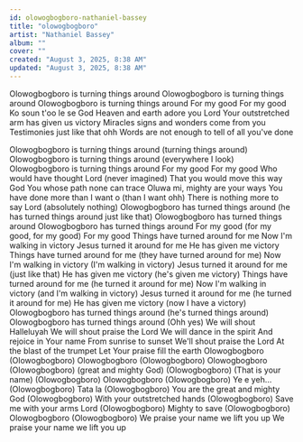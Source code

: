```yaml
---
id: olowogbogboro-nathaniel-bassey
title: "olowogbogboro"
artist: "Nathaniel Bassey"
album: ""
cover: ""
created: "August 3, 2025, 8:38 AM"
updated: "August 3, 2025, 8:38 AM"
---
```


Olowogbogboro is turning things around
Olowogbogboro is turning things around
Olowogbogboro is turning things around
For my good
For my good
Ko soun t'oo le se God
Heaven and earth adore you Lord
Your outstretched arm has given us victory
Miracles signs and wonders come from you
Testimonies just like that ohh
Words are not enough to tell of all you've done


Olowogbogboro is turning things around (turning things around)
Olowogbogboro is turning things around (everywhere I look)
Olowogbogboro is turning things around
For my good
For my good
Who would have thought Lord (never imagined)
That you would move this way God
You whose path none can trace
Oluwa mi, mighty are your ways
You have done more than I want o (than I want ohh)
There is nothing more to say Lord (absolutely nothing)
Olowogbogboro has turned things around
(he has turned things around just like that)
Olowogbogboro has turned things around
Olowogbogboro has turned things around
For my good
(for my good, for my good)
For my good
Things have turned around for me
Now I'm walking in victory
Jesus turned it around for me
He has given me victory
Things have turned around for me
(they have turned around for me)
Now I'm walking in victory
(I'm walking in victory)
Jesus turned it around for me
(just like that)
He has given me victory
(he's given me victory)
Things have turned around for me
(he turned it around for me)
Now I'm walking in victory
(and I'm walking in victory)
Jesus turned it around for me
(he turned it around for me)
He has given me victory
(now I have a victory)
Olowogbogboro has turned things around
(he's turned things around)
Olowogbogboro has turned things around (Ohh yes)
We will shout Halleluyah
We will shout praise the Lord
We will dance in the spirit
And rejoice in Your name
From sunrise to sunset
We'll shout praise the Lord
At the blast of the trumpet
Let Your praise fill the earth
Olowogbogboro (Olowogbogboro)
Olowogbogboro (Olowogbogboro)
Olowogbogboro (Olowogbogboro)
(great and mighty God)
(Olowogbogboro)
(That is your name)
(Olowogbogboro)
Olowogbogboro (Olowogbogboro)
Ye e yeh... (Olowogbogboro)
Tata la (Olowogbogboro)
You are the great and mighty God (Olowogbogboro)
With your outstretched hands (Olowogbogboro)
Save me with your arms Lord (Olowogbogboro)
Mighty to save (Olowogbogboro)
Olowogbogboro (Olowogbogboro)
We praise your name we lift you up
We praise your name we lift you up
